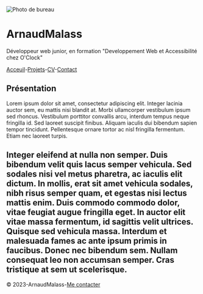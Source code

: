 ![Photo de bureau](https://c8.alamy.com/compfr/2g2ccw3/bandeau-large-sur-fond-bleu-clair-disposition-plate-clavier-casque-ordinateur-portable-smartphone-concept-bureau-a-domicile-formation-en-ligne-webinaires-2g2ccw3.jpg)
# ArnaudMalass

Développeur web junior, en formation "Developpement Web et Accessibilité chez O'Clock"

[Acceuil](https://github.com/ArnaudMalass/S01E11-Atelier-Recap/blob/main/readme.md)-[Projets](https://github.com/ArnaudMalass/S01E11-Atelier-Recap/blob/main/projets.md)-[CV](https://github.com/ArnaudMalass/S01E11-Atelier-Recap/blob/main/cv.md)-[Contact](https://github.com/ArnaudMalass/S01E11-Atelier-Recap/blob/main/contact.md)


## Présentation
Lorem ipsum dolor sit amet, consectetur adipiscing elit. Integer lacinia auctor sem, eu mattis nisi blandit at. Morbi ullamcorper vestibulum ipsum sed rhoncus. Vestibulum porttitor convallis arcu, interdum tempus neque fringilla id. Sed laoreet suscipit finibus. Aliquam iaculis dui bibendum sapien tempor tincidunt. Pellentesque ornare tortor ac nisl fringilla fermentum. Etiam nec laoreet turpis.

Integer eleifend at nulla non semper. Duis bibendum velit quis lacus semper vehicula. Sed sodales nisi vel metus pharetra, ac iaculis elit dictum. In mollis, erat sit amet vehicula sodales, nibh risus semper quam, et egestas nisi lectus mattis enim. Duis commodo commodo dolor, vitae feugiat augue fringilla eget. In auctor elit vitae massa fermentum, id sagittis velit ultrices. Quisque sed vehicula massa. Interdum et malesuada fames ac ante ipsum primis in faucibus. Donec nec bibendum sem. Nullam consequat leo non accumsan semper. Cras tristique at sem ut scelerisque.
---
:copyright: 2023-ArnaudMalass-[Me contacter](https://github.com/ArnaudMalass/S01E11-Atelier-Recap/blob/main/contact.md) 

